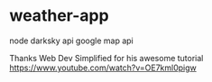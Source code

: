 # weather-app
node darksky api google map api

Thanks Web Dev Simplified for his awesome tutorial
https://www.youtube.com/watch?v=OE7kml0pigw
